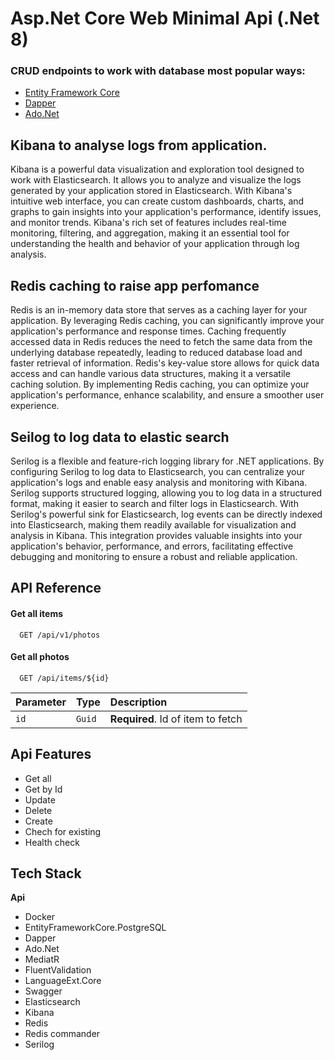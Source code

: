 
# Asp.Net Core Web Minimal Api (.Net 8)




 ### CRUD endpoints to work with database most popular ways:

 - [Entity Framework Core](https://learn.microsoft.com/en-us/ef/core/)
 - [Dapper](https://www.learndapper.com/)
 - [Ado.Net](https://learn.microsoft.com/en-us/dotnet/framework/data/adonet/ado-net-overview)

 ## Kibana to analyse logs from application.
 Kibana is a powerful data visualization and exploration tool designed to work with Elasticsearch. It allows you to analyze and visualize the logs generated by your application stored in Elasticsearch. With Kibana's intuitive web interface, you can create custom dashboards, charts, and graphs to gain insights into your application's performance, identify issues, and monitor trends. Kibana's rich set of features includes real-time monitoring, filtering, and aggregation, making it an essential tool for understanding the health and behavior of your application through log analysis.
 ## Redis caching to raise app perfomance
 Redis is an in-memory data store that serves as a caching layer for your application. By leveraging Redis caching, you can significantly improve your application's performance and response times. Caching frequently accessed data in Redis reduces the need to fetch the same data from the underlying database repeatedly, leading to reduced database load and faster retrieval of information. Redis's key-value store allows for quick data access and can handle various data structures, making it a versatile caching solution. By implementing Redis caching, you can optimize your application's performance, enhance scalability, and ensure a smoother user experience.
 ## Seilog to log data to elastic search
Serilog is a flexible and feature-rich logging library for .NET applications. By configuring Serilog to log data to Elasticsearch, you can centralize your application's logs and enable easy analysis and monitoring with Kibana. Serilog supports structured logging, allowing you to log data in a structured format, making it easier to search and filter logs in Elasticsearch. With Serilog's powerful sink for Elasticsearch, log events can be directly indexed into Elasticsearch, making them readily available for visualization and analysis in Kibana. This integration provides valuable insights into your application's behavior, performance, and errors, facilitating effective debugging and monitoring to ensure a robust and reliable application.


## API Reference

#### Get all items

```http
  GET /api/v1/photos
```


#### Get all photos

```http
  GET /api/items/${id}
```

| Parameter | Type     | Description                       |
| :-------- | :------- | :-------------------------------- |
| `id`      | `Guid` | **Required**. Id of item to fetch |




## Api Features

- Get all 
- Get by Id
- Update 
- Delete
- Create
- Chech for existing
- Health check


## Tech Stack

**Api** 
- Docker
- EntityFrameworkCore.PostgreSQL
- Dapper
- Ado.Net 
- MediatR 
- FluentValidation
- LanguageExt.Core
- Swagger
- Elasticsearch
- Kibana
- Redis
- Redis commander
- Serilog

